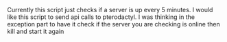 Currently this script just checks if a server is up every 5 minutes. I would like this script to send api calls to pterodactyl. I was thinking in the exception part to have it check if the server you are checking is online then kill and start it again